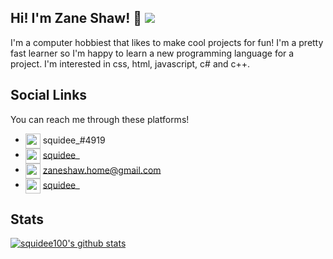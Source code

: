 ## Hi! I'm Zane Shaw! 👋 ![](https://komarev.com/ghpvc/?username=squidee100)

I'm a computer hobbiest that likes to make cool projects for fun! I'm a pretty fast learner so I'm happy to learn a new programming language for a project. I'm interested in css, html, javascript, c# and c++.

## Social Links
You can reach me through these platforms!
* <img src="https://github.com/squidee100/profile/blob/main/logo-discord.svg" width="24px" align="center"> squidee_#4919
* <img src="https://github.com/squidee100/profile/blob/main/logo-steam.png" width="24px" align="center"> [squidee_](https://steamcommunity.com/id/squidee_/)
* <img src="https://github.com/squidee100/profile/blob/main/logo-gmail.svg" width="24px" align="center"> [zaneshaw.home@gmail.com](https://mail.google.com/mail/u/0/?view=cm&fs=1&tf=1&source=mailto&to=zaneshaw.home@gmail.com)
* <img src="https://github.com/squidee100/profile/blob/main/logo-reddit.svg" width="24px" align="center"> [squidee_](https://www.reddit.com/user/squidee_)

## Stats

[![squidee100's github stats](https://github-readme-stats.vercel.app/api?username=squidee100&show_icons=true&theme=react&custom_title=squidee100's+GitHub+Stats)](https://github.com/squidee100)
